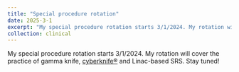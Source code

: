 ```yaml
---
title: "Special procedure rotation"
date: 2025-3-1
excerpt: "My special procedure rotation starts 3/1/2024. My rotation will cover the practice of gamma knife, [cyberknife®](https://cyberknife.com/) and Linac-based SRS. Stay tuned!"
collection: clinical
---
```


My special procedure rotation starts 3/1/2024. My rotation will cover the practice of gamma knife, [cyberknife®](https://cyberknife.com/) and Linac-based SRS. Stay tuned!